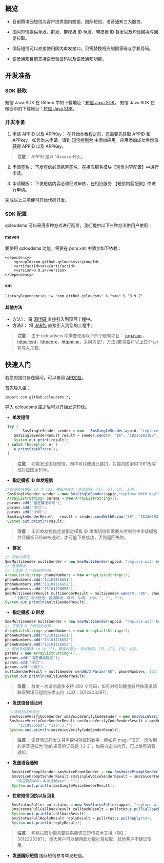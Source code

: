 ## 概览

- 目前腾讯云短信为客户提供国内短信，国际短信，语音通知三大服务。

- 国内短信提供单发，群发，带模板 ID 单发，带模板 ID 群发以及短信回执与回复拉取。

- 国际短信可以直接使用国内单发接口，只需替换相应的国家码与手机号码。

- 语音通知目前支持语音验证码以及语音通知功能。


## 开发准备
### SDK 获取
短信 Java SDK 在 Github 中的下载地址：[短信 Java SDK](https://github.com/qcloudsms/qcloudsms_php)。
短信 Java SDK 在微云中的下载地址：[短信 Java SDK](https://share.weiyun.com/3e5630334a937685b66651f4058c5793)。
### 开发准备
1. 申请 APPID 以及 APPKey：
在开始本教程之前，您需要先获取 APPID 和 APPkey，如您尚未申请，请到 [短信控制台](https://cloud.tencent.com) 中添加应用。应用添加成功后您将获得 APPID 以及 APPKey。
>**注意：**
> APPID 是以 14xxxxx 开头。

2. 申请签名：
下发短信必须携带签名，在相应服务模块【短信内容配置】中进行申请。

3. 申请模板：
下发短信内容必须经过审核，在相应服务 【短信内容配置】中进行申请。

完成以上三项便可开始代码开发。

### SDK 配置
qcloudsms 可以采用多种方式进行配置，我们提供以下三种方法供用户使用：
#### maven
 要使用 qcloudsms 功能，需要在 pom.xml 中添加如下依赖：
 
```
<dependency>
  	<groupId>com.github.qcloudsms</groupId>
  	<artifactId>sms</artifactId>
  	<version>0.9.2</version>
</dependency>
```

#### sbt

```
libraryDependencies += "com.github.qcloudsms" % "sms" % "0.9.2"
```

#### 其他方法
- 方法1： 
 将 [源代码	](https://github.com/qcloudsms/qcloudsms_java/tree/master/src) 直接引入到项目工程中。
- 方法2：
 将 [JAR包]( http://central.maven.org/maven2/com/github/qcloudsms/sms/0.9.2/sms-0.9.2.jar) 直接引入到您的工程中。
>**注意：**
由于 qcloudsms 中需要使用以下四个依赖项目：
[org.json](http://central.maven.org/maven2/org/json/json/20170516/json-20170516.jar) ，[httpclient](http://central.maven.org/maven2/org/apache/httpcomponents/httpclient/4.5.3/httpclient-4.5.3.jar)，[httpcore](http://central.maven.org/maven2/org/apache/httpcomponents/httpcore/4.4.7/httpcore-4.4.7.jar)，[httpmine](http://central.maven.org/maven2/org/apache/httpcomponents/httpmime/4.5.3/httpmime-4.5.3.jar)，采用方法1，方法2都需要将以上四个 jar 包导入工程。


## 快速入门

若您对接口存在疑问，可以查阅 [API文档](http://static.javadoc.io/com.github.qcloudsms/sms/0.0.1/index.html?com/github/qcloudsms/package-summary.html)。

首先导入库：
```
import com.github.qcloudsms.*;
```
导入 qcloudsms 库之后可以开始发送短信。

- **单发短信**
```java
 try {
        SmsSingleSender sender = new   SmsSingleSender(appid, "replace with key");
	SmsSingleSenderResult result = sender.send(0, "86", "18326693192", "【腾讯】验证码测试1234", "", "123");
	System.out.print(result);
 } catch (Exception e) {
	e.printStackTrace();
 }
```
> **注意：**
> 如需发送国际短信，同样可以使用此接口，只需将国家码"86"改写成对应国家码号。

- **指定模板 ID 单发短信**
```java
//假设短信模板 id 为 123，模板内容为：测试短信，{1}，{2}，{3}，上学。
 SmsSingleSender sender = new SmsSingleSender(appid,"replace with key");
 ArrayList<String> params = new ArrayList<String>();
 params.add("指定模板单发");
 params.add("深圳");
 params.add("小明");
 SmsSingleSenderResult   result = sender.sendWithParam("86", "18326693192", 123, params, "", "", "");
 System.out.println(result);
```
> **注意：**
> 无论单发短信还是指定模板 ID 单发短信都需要从控制台中申请模板并且模板已经审核通过，才可能下发成功，否则返回失败。

- **群发**
```java
// 初始化群发
SmsMultiSender multiSender = new SmsMultiSender(appid, "replace with key");
// 普通群发
// 下面是 3 个假设的号码
ArrayList<String> phoneNumbers = new ArrayList<String>();
phoneNumbers.add("13101116651");
phoneNumbers.add("13101116652");
phoneNumbers.add("13101116653");
SmsMultiSenderResult multiSenderResult = multiSender.send(0, "86", phoneNumbers, 
	"【腾讯】测试短信，普通群发，深圳，小明，上学。", "", "");
System.out.println(multiSenderResult);
```

- **指定模板 ID 群发**
```java
SmsMultiSender multiSender = new SmsMultiSender(appid, "replace with key");
// 下面是 3 个假设的号码
ArrayList<String> phoneNumbers = new ArrayList<String>();
phoneNumbers.add("13101116651");
phoneNumbers.add("13101116652");
phoneNumbers.add("13101116653");
// 假设短信模板 id 为 123，模板内容为：测试短信，{1}，{2}，{3}，上学。
params = new ArrayList<String>();
params.add("指定模板群发");
params.add("深圳");
params.add("小明");
multiSenderResult = multiSender.sendWithParam("86", phoneNumbers, 123, params, "", "", "");
System.out.println(multiSenderResult);
```
> **注意：**
> 群发一次请求最多支持 200 个号码，如有对号码数量有特殊需求请联系腾讯云短信技术支持（QQ：3012203387）。

- **发送语音验证码**
```java
  //语音验证码发送
  SmsVoiceVerifyCodeSender smsVoiceVerifyCodeSender = new SmsVoiceVerifyCodeSender(appid, "replace with key");
  SmsVoiceVerifyCodeSenderResult smsVoiceVerifyCodeSenderResult = smsVoiceVerifyCodeSender.send("86",
      "1310555552", "123",2,"");
  System.out.println(smsVoiceVerifyCodeSenderResult);
```
>**注意：**
>语音验证码发送只需提供验证码数字，例如在 msg=“123”，您收到的语音通知为“您的语音验证码是 1 2 3”，如需自定义内容，可以使用语音通知。

- **发送语音通知**
```java
   SmsVoicePromptSender smsVoicePromtSender = new SmsVoicePromptSender(appid, "replace with key");
   SmsVoicePromptSenderResult smsSingleVoiceSenderResult = smsVoicePromtSender.send("86", "13758028086", 2,2,
     "欢迎使用XXX，本次活动xxx", "");
   System.out.println(smsSingleVoiceSenderResult);
```

- **拉取短信回执以及回复**
```java
   SmsStatusPuller pullstatus = new SmsStatusPuller(appid, "replace with key");
   SmsStatusPullCallbackResult callbackResult = pullstatus.pullCallback(10);
   System.out.println(callbackResult);
   SmsStatusPullReplyResult replyResult = pullstatus.pullReply(10);
   System.out.println(replyResult);
```
> **注意：**
>  短信拉取功能需要联系腾讯云短信技术支持（QQ：3012203387），量大客户可以使用此功能批量拉取，其他客户不建议使用。

- **发送国际短信**
国际短信参考单发短信。


